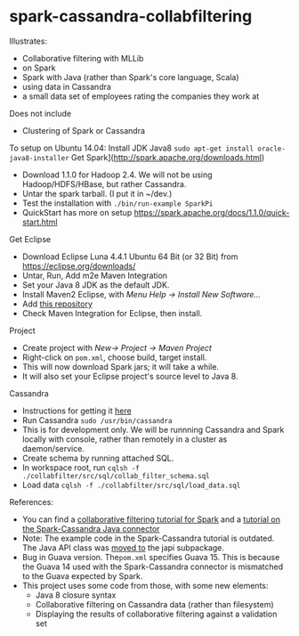 spark-cassandra-collabfiltering
===============================

Illustrates:
- Collaborative filtering with MLLib
- on Spark 
- Spark with Java (rather than Spark's core language, Scala)
- using data in Cassandra
- a small data set of employees rating the companies they work at

Does not include
- Clustering of Spark or Cassandra

To setup on Ubuntu 14.04:
Install JDK Java8 
````sudo apt-get install oracle-java8-installer````
Get Spark](http://spark.apache.org/downloads.html)
- Download 1.1.0 for Hadoop 2.4. We will not be using Hadoop/HDFS/HBase, but rather Cassandra.
- Untar the spark tarball. (I put it in ~/dev.)
- Test the installation with 
````./bin/run-example SparkPi````
- QuickStart has more on setup  https://spark.apache.org/docs/1.1.0/quick-start.html

Get Eclipse
- Download Eclipse Luna 4.4.1 Ubuntu 64 Bit (or 32 Bit) from https://eclipse.org/downloads/
- Untar, Run, Add m2e Maven Integration
- Set your Java 8 JDK as the default JDK. 
- Install Maven2 Eclipse, with *Menu Help -> Install New Software…*
- Add [this repository](http://download.eclipse.org/technology/m2e/releases)
- Check Maven Integration for Eclipse, then install.

Project 
- Create project with *New-> Project -> Maven Project*
- Right-click on ````pom.xml````, choose build, target install.
- This will now download Spark jars; it will take a while.
- It will also set your Eclipse project's source level to Java 8.
 
Cassandra
- Instructions for getting it [here](http://www.datastax.com/documentation/cassandra/2.0/cassandra/install/installDeb_t.html)
- Run Cassandra
````sudo /usr/bin/cassandra````
- This is for development only. We will be runnning Cassandra and Spark locally with console, rather than remotely in a cluster as daemon/service.
- Create schema by running attached SQL.
- In workspace root, run
 ````cqlsh -f ./collabfilter/src/sql/collab_filter_schema.sql````
- Load data
````cqlsh -f ./collabfilter/src/sql/load_data.sql````

References:
- You can find a [collaborative filtering tutorial for Spark](https://spark.apache.org/docs/1.1.0/mllib-collaborative-filtering.html)  and a [tutorial on the Spark-Cassandra Java connector](http://www.datastax.com/dev/blog/accessing-cassandra-from-spark-in-java) 
- Note: The example code in the Spark-Cassandra tutorial is outdated. The Java API class was [moved to](https://github.com/datastax/spark-cassandra-connector/commit/36ad9cd6c13600144e3e27533587db926e41af2e)  the  japi subpackage.
- Bug in Guava version. The````pom.xml```` specifies Guava 15. This is because the Guava 14 used with the Spark-Cassandra connector is mismatched to the Guava expected by Spark.
- This project uses some code from those, with some new elements:
  - Java 8 closure syntax
  - Collaborative filtering on Cassandra data (rather than filesystem)
  - Displaying the results of collaborative filtering against a validation set
 


